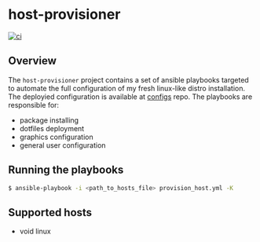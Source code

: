 # host-provisioner

[![ci](https://github.com/carvalhudo/host-provisioner/actions/workflows/ci.yml/badge.svg)](https://github.com/carvalhudo/host-provisioner/actions/workflows/ci.yml)

## Overview

The ```host-provisioner``` project contains a set of ansible playbooks targeted to automate the full configuration of my fresh linux-like distro installation. The deployied configuration is available at [configs](https://github.com/carvalhudo/configs) repo. The playbooks are responsible for:

- package installing
- dotfiles deployment
- graphics configuration
- general user configuration

## Running the playbooks

```bash
$ ansible-playbook -i <path_to_hosts_file> provision_host.yml -K
```

## Supported hosts

- void linux
